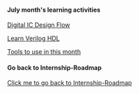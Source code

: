 #### July month's learning activities

[Digital IC Design Flow](https://github.com/dicdesign/ieeeMentorshipHyd/tree/main/internshipRoadmap/1%20cover%20in%20july/digitalIcDesignFlow)

[Learn Verilog HDL](https://github.com/dicdesign/ieeeMentorshipHyd/tree/main/internshipRoadmap/1%20cover%20in%20july/verilogPpts)

[Tools to use in this month](https://github.com/dicdesign/ieeeMentorshipHyd/blob/main/internshipRoadmap/1%20cover%20in%20july/tools%20to%20use.txt)


#### Go back to Internship-Roadmap
[Click me to go back to Internship-Roadmap](https://github.com/dicdesign/ieeeMentorshipHyd/tree/main/internshipRoadmap)

